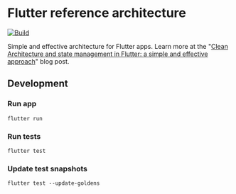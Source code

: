 # Flutter reference architecture

[![Build](https://github.com/tappr-dev/flutter-reference-architecture/actions/workflows/build.yml/badge.svg)](https://github.com/tappr-dev/flutter-reference-architecture/actions/workflows/build.yml)

Simple and effective architecture for Flutter apps. Learn more at
the "[Clean Architecture and state management in Flutter: a simple and effective approach](https://tappr.dev/blog/clean-architecture-and-state-management-in-flutter)"
blog post.

## Development

### Run app

```shell
flutter run
```

### Run tests

```shell
flutter test
```

### Update test snapshots

```shell
flutter test --update-goldens
```
